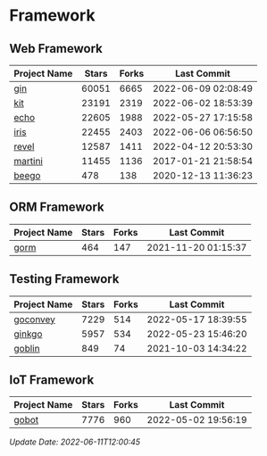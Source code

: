 # Framework

## Web Framework
| Project Name | Stars | Forks | Last Commit |
| ------------ | ----- | ----- | ----------- |
| [gin](https://github.com/gin-gonic/gin) | 60051 | 6665 | 2022-06-09 02:08:49 |
| [kit](https://github.com/go-kit/kit) | 23191 | 2319 | 2022-06-02 18:53:39 |
| [echo](https://github.com/labstack/echo) | 22605 | 1988 | 2022-05-27 17:15:58 |
| [iris](https://github.com/kataras/iris) | 22455 | 2403 | 2022-06-06 06:56:50 |
| [revel](https://github.com/revel/revel) | 12587 | 1411 | 2022-04-12 20:53:30 |
| [martini](https://github.com/go-martini/martini) | 11455 | 1136 | 2017-01-21 21:58:54 |
| [beego](https://github.com/astaxie/beego) | 478 | 138 | 2020-12-13 11:36:23 |

## ORM Framework
| Project Name | Stars | Forks | Last Commit |
| ------------ | ----- | ----- | ----------- |
| [gorm](https://github.com/jinzhu/gorm) | 464 | 147 | 2021-11-20 01:15:37 |

## Testing Framework
| Project Name | Stars | Forks | Last Commit |
| ------------ | ----- | ----- | ----------- |
| [goconvey](https://github.com/smartystreets/goconvey) | 7229 | 514 | 2022-05-17 18:39:55 |
| [ginkgo](https://github.com/onsi/ginkgo) | 5957 | 534 | 2022-05-23 15:46:20 |
| [goblin](https://github.com/franela/goblin) | 849 | 74 | 2021-10-03 14:34:22 |

## IoT Framework
| Project Name | Stars | Forks | Last Commit |
| ------------ | ----- | ----- | ----------- |
| [gobot](https://github.com/hybridgroup/gobot) | 7776 | 960 | 2022-05-02 19:56:19 |

*Update Date: 2022-06-11T12:00:45*